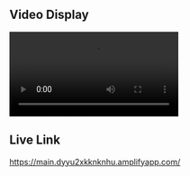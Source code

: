 ## Video Display
![not available](/images/Machine%20Coding%20Round%20%E2%80%94%20Mozilla%20Firefox%202023-02-01%2018-05-51.mp4)

## Live Link
https://main.dyyu2xkknknhu.amplifyapp.com/